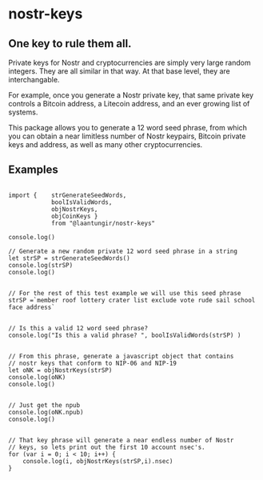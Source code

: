 # nostr-keys

## One key to rule them all.

Private keys for Nostr and cryptocurrencies are simply very large random integers. They are all similar in that way. At that base level, they are interchangable.

For example, once you generate a Nostr private key, that same private key controls a Bitcoin address, a Litecoin address, and an ever growing list of systems.

This package allows you to generate a 12 word seed phrase, from which you can obtain a near limitless number of Nostr keypairs, Bitcoin private keys and address, as well as many other cryptocurrencies.

## Examples 

```

import {    strGenerateSeedWords, 
            boolIsValidWords, 
            objNostrKeys,
            objCoinKeys }  
            from "@laantungir/nostr-keys"

console.log()

// Generate a new random private 12 word seed phrase in a string
let strSP = strGenerateSeedWords()
console.log(strSP)
console.log()


// For the rest of this test example we will use this seed phrase
strSP =`member roof lottery crater list exclude vote rude sail school face address`


// Is this a valid 12 word seed phrase?
console.log("Is this a valid phrase? ", boolIsValidWords(strSP) )


// From this phrase, generate a javascript object that contains 
// nostr keys that conform to NIP-06 and NIP-19 
let oNK = objNostrKeys(strSP)
console.log(oNK)
console.log()


// Just get the npub 
console.log(oNK.npub)
console.log()


// That key phrase will generate a near endless number of Nostr 
// keys, so lets print out the first 10 account nsec's.
for (var i = 0; i < 10; i++) {
    console.log(i, objNostrKeys(strSP,i).nsec)
}



```






